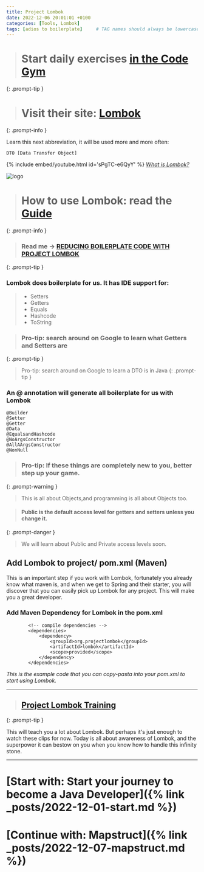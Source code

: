 ```yaml
---
title: Project Lombok
date: 2022-12-06 20:01:01 +0100
categories: [Tools, Lombok]
tags: [adios to boilerplate]     # TAG names should always be lowercase
---
```

> # Start daily exercises [in the Code Gym](https://codegym.cc/)
{: .prompt-tip }

> # Visit their site: [Lombok](https://projectlombok.org/ "project Lombok")
{: .prompt-info }

Learn this next abbreviation, it will be used more and more often:
~~~
DTO [Data Transfer Object]
~~~

{% include embed/youtube.html id='sPgTC-e6QyY' %}
_[What is Lombok?](https://www.youtube.com/watch?v=sPgTC-e6QyY  "adios to boilerplate")_

![logo](https://4.bp.blogspot.com/-7efUcTVdTsQ/XDSEvSNx89I/AAAAAAAAP8w/ipszrGWcFIUgUIgAFTitGDaZ5OntkQb5ACPcBGAYYCw/s1600/lombok-project-1-638.jpg)

> # How to use Lombok: read the [Guide](https://devwithus.com/lombok-constructor-annotations/  "Full guide")
{: .prompt-info }

> ### Read me -> [REDUCING BOILERPLATE CODE WITH PROJECT LOMBOK](https://objectcomputing.com/resources/publications/sett/january-2010-reducing-boilerplate-code-with-project-lombok "REDUCING BOILERPLATE CODE WITH PROJECT LOMBOK")
{: .prompt-tip }

### Lombok does boilerplate for us. It has IDE support for:
> - Setters
> - Getters
> - Equals
> - Hashcode
> - ToString

> ### Pro-tip: search around on Google to learn what Getters and Setters are
{: .prompt-tip }

> Pro-tip: search around on Google to learn a DTO is in Java
{: .prompt-tip }

### An @ annotation will generate all boilerplate for us with Lombok
~~~
@Builder
@Setter
@Getter
@Data
@EqualsandHashcode
@NoArgsConstructor
@AllAArgsConstructor
@NonNull
~~~

> ### Pro-tip: If these things are completely new to you, better step up your game. 
{: .prompt-warning }
> This is all about Objects,and programming is all about Objects too.

> #### Public is the default access level for getters and setters unless you change it.
{: .prompt-danger }
> We will learn about Public and Private access levels soon.

## Add Lombok to project/ pom.xml (Maven)
This is an important step if you work with Lombok, fortunately you already know what maven is, and when we get to Spring
and their starter, you will discover that you can easily pick up Lombok for any project. 
This will make you a great developer.



### Add Maven Dependency for Lombok in the pom.xml
~~~
        <!-- compile dependencies -->
        <dependencies>
            <dependency>
                <groupId>org.projectlombok</groupId>
                <artifactId>lombok</artifactId>
                <scope>provided</scope>
            </dependency>
        </dependencies>
~~~
_This is the example code that you can copy-pasta into your pom.xml to start using Lombok._

---
> ## [Project Lombok Training](https://www.youtube.com/playlist?list=PLiwhu8iLxKwLq6ywhKlDjEICChBvH0PfH)
{: .prompt-tip }

This will teach you a lot about Lombok. But perhaps it's just enough to watch these clips for now. Today is all about
awareness of Lombok, and the superpower it can bestow on you when you know how to handle this infinity stone.


***
# [Start with: Start your journey to become a Java Developer]({% link _posts/2022-12-01-start.md %})
# [Continue with: Mapstruct]({% link _posts/2022-12-07-mapstruct.md %})
